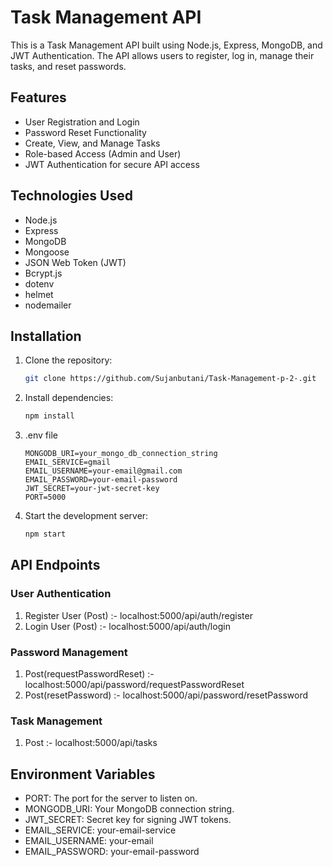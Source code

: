 # Task Management API

This is a Task Management API built using Node.js, Express, MongoDB, and JWT Authentication. The API allows users to register, log in, manage their tasks, and reset passwords.

## Features

- User Registration and Login
- Password Reset Functionality
- Create, View, and Manage Tasks
- Role-based Access (Admin and User)
- JWT Authentication for secure API access

## Technologies Used

- Node.js
- Express
- MongoDB
- Mongoose
- JSON Web Token (JWT)
- Bcrypt.js
- dotenv
- helmet
- nodemailer

## Installation

1. Clone the repository:

   ```bash
   git clone https://github.com/Sujanbutani/Task-Management-p-2-.git

2. Install dependencies:

    ```bash
    npm install

3. .env file

     ```
    MONGODB_URI=your_mongo_db_connection_string
    EMAIL_SERVICE=gmail
    EMAIL_USERNAME=your-email@gmail.com
    EMAIL_PASSWORD=your-email-password
    JWT_SECRET=your-jwt-secret-key
    PORT=5000
    ```

4. Start the development server:

   ```bash
   npm start
   ```

## API Endpoints

### User Authentication
1. Register User (Post) :- localhost:5000/api/auth/register
2. Login User (Post) :- localhost:5000/api/auth/login

### Password  Management
1. Post(requestPasswordReset) :- localhost:5000/api/password/requestPasswordReset
2. Post(resetPassword) :- localhost:5000/api/password/resetPassword

### Task Management
1. Post :- localhost:5000/api/tasks

## Environment Variables
- PORT: The port for the server to listen on.
- MONGODB_URI: Your MongoDB connection string.
- JWT_SECRET: Secret key for signing JWT tokens.
- EMAIL_SERVICE: your-email-service
- EMAIL_USERNAME: your-email
- EMAIL_PASSWORD: your-email-password